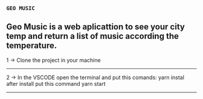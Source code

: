 ### `GEO MUSIC`
  Geo Music is a web aplicattion to see your city temp and return a list of music according the temperature.
   ------------------------------------------------------------------------------------------------------------------------------------------------------------------
  
  1 -> Clone the project in your machine
  
------------------------------------------------------------------------------------------------------------------------------------------------------------------
  
  2 -> In the VSCODE open the terminal and put this comands:
    yarn instal
      after install put this command
     yarn start
     
 ------------------------------------------------------------------------------------------------------------------------------------------------------------------
